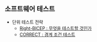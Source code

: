 ## 소프트웨어 테스트

- 단위 테스트 전략
    - [Right-BICEP : 무엇을 테스트할 것인가](https://github.com/eastshine-high/til/blob/main/software-testing/unit-test/tactics/what-to-test.md)
    - [CORRECT : 경계 조건 테스트](https://github.com/eastshine-high/til/blob/main/software-testing/unit-test/tactics/boundary-conditions.md)
